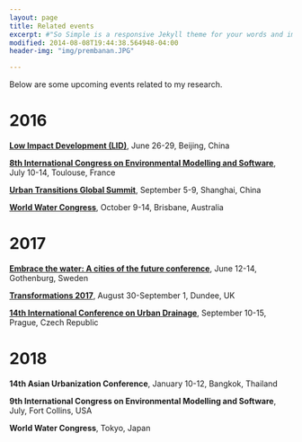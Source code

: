 ```yaml
---
layout: page
title: Related events
excerpt: #"So Simple is a responsive Jekyll theme for your words and images."
modified: 2014-08-08T19:44:38.564948-04:00
header-img: "img/prembanan.JPG"

---
```


Below are some upcoming events related to my research.
  
# 2016


**[Low Impact Development (LID)](http://www.lid2016-china.org/en/)**, June 26-29, Beijing, China   

**[8th International Congress on Environmental Modelling and Software](http://www.iemss.org/sites/iemss2016/index.php)**, July 10-14, Toulouse, France   

**[Urban Transitions Global Summit](http://www.urbantransitionsconference.com/)**, September 5-9, Shanghai, China   

**[World Water Congress](http://www.iwa-network.org/event/world-water-congress-exhibition-2016/)**, October 9-14, Brisbane, Australia  

# 2017 

**[Embrace the water: A cities of the future conference](http://www.embracethewater2017.com/)**, June 12-14, Gothenburg, Sweden
   
**[Transformations 2017](http://www.transformations2017.org/)**, August 30-September 1, Dundee, UK
   
**[14th International Conference on Urban Drainage](http://www.icud2017.org/icud-conference.htm)**, September 10-15, Prague, Czech Republic  

# 2018 

**14th Asian Urbanization Conference**, January 10-12, Bangkok, Thailand   

**9th International Congress on Environmental Modelling and Software**, July, Fort Collins, USA   

**World Water Congress**, Tokyo, Japan



